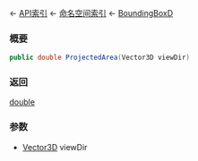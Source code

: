 ← [API索引](Api-Index) ← [命名空间索引](Namespace-Index) ← [BoundingBoxD](VRageMath.BoundingBoxD)

### 概要

```csharp
public double ProjectedArea(Vector3D viewDir)
```



### 返回

[double](https://docs.microsoft.com/en-us/dotnet/api/System.Double?view=netframework-4.6)



### 参数

* [Vector3D](VRageMath.Vector3D) viewDir
